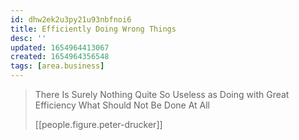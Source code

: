 ```yaml
---
id: dhw2ek2u3py21u93nbfnoi6
title: Efficiently Doing Wrong Things
desc: ''
updated: 1654964413067
created: 1654964356548
tags: [area.business]
---
```



> There Is Surely Nothing Quite So Useless as Doing with Great Efficiency What Should Not Be Done At All
> 
> [[people.figure.peter-drucker]]
